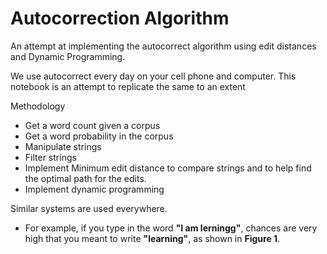 # Autocorrection Algorithm
An attempt at implementing the autocorrect algorithm using edit distances and Dynamic Programming.

We use autocorrect every day on your cell phone and computer. This notebook is an attempt to replicate the same to an extent

Methodology

- Get a word count given a corpus
- Get a word probability in the corpus 
- Manipulate strings 
- Filter strings 
- Implement Minimum edit distance to compare strings and to help find the optimal path for the edits. 
- Implement dynamic programming


Similar systems are used everywhere. 
- For example, if you type in the word **"I am lerningg"**, chances are very high that you meant to write **"learning"**, as shown in **Figure 1**. 
